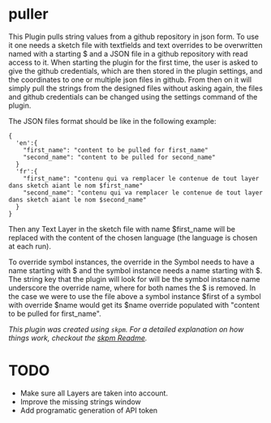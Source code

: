 
# puller

This Plugin pulls string values from a github repository in json form. To use it one needs a sketch file with textfields and text overrides to be overwritten named with a starting $ and a JSON file in a github repository with read access to it. When starting the plugin for the first time, the user is asked to give the github credentials, which are then stored in the plugin settings, and the coordinates to one or multiple json files in github. From then on it will simply pull the strings from the designed files without asking again, the files and github credentials can be changed using the settings command of the plugin.

The JSON files format should be like in the following example:

```
{
  'en':{
    "first_name": "content to be pulled for first_name"
    "second_name": "content to be pulled for second_name"
  }
  'fr':{
    "first_name": "contenu qui va remplacer le contenue de tout layer dans sketch aiant le nom $first_name"
    "second_name": "contenu qui va remplacer le contenue de tout layer dans sketch aiant le nom $second_name"
  }
}
```

Then any Text Layer in the sketch file with name $first_name will be replaced with the content of the chosen language (the language is chosen at each run).

To override symbol instances, the override in the Symbol needs to have a name starting with $ and the symbol instance needs a name starting with $. The string key that the plugin will look for will be the symbol instance name underscore the override name, where for both names the $ is removed. In the case we were to use the file above a symbol instance $first of a symbol with override $name would get its $name override populated with "content to be pulled for first_name".

_This plugin was created using `skpm`. For a detailed explanation on how things work, checkout the [skpm Readme](https://github.com/skpm/skpm/blob/master/README.md)._


# TODO

- Make sure all Layers are taken into account.
- Improve the missing strings window
- Add programatic generation of API token